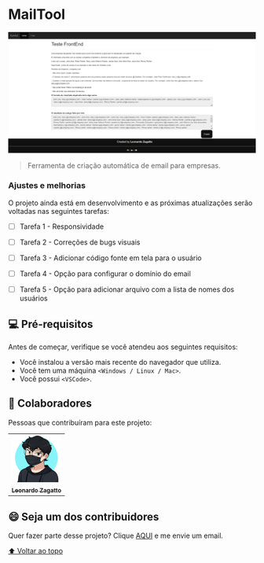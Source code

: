 # MailTool

<img src="./img/frontPage.PNG" alt="exemplo imagem">

> Ferramenta de criação automática de email para empresas.

### Ajustes e melhorias

O projeto ainda está em desenvolvimento e as próximas atualizações serão voltadas nas seguintes tarefas:

- [ ] Tarefa 1 - Responsividade
- [ ] Tarefa 2 - Correções de bugs visuais
- [ ] Tarefa 3 - Adicionar código fonte em tela para o usuário
- [ ] Tarefa 4 - Opção para configurar o domínio do email
- [ ] Tarefa 5 - Opção para adicionar arquivo com a lista de nomes dos usuários


## 💻 Pré-requisitos

Antes de começar, verifique se você atendeu aos seguintes requisitos:
* Você instalou a versão mais recente do navegador que utiliza.
* Você tem uma máquina `<Windows / Linux / Mac>`. 
* Você possui `<VSCode>`.


## 🤝 Colaboradores

Pessoas que contribuíram para este projeto:

<table>
  <tr>
    <td align="center">
      <a href="#">
        <img src="./img/profile.png" width="100px;" alt="Foto do Leonardo Zagatto no GitHub"/><br>
        <sub>
          <b>Leonardo Zagatto</b>
        </sub>
      </a>
    </td>
  </tr>
</table>



## 😄 Seja um dos contribuidores

Quer fazer parte desse projeto? Clique [AQUI](mailto:leozagatto1@gmail.com) e me envie um email.

[⬆ Voltar ao topo](#MailTool)<br>
